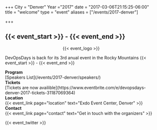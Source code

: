 +++
City = "Denver"
Year ="2017"
date = "2017-03-06T21:15:25-06:00"
title = "welcome"
type = "event"
aliases = ["/events/2017-denver"]


+++

<h2>{{< event_start >}} - {{< event_end >}}</h2>

<div style="text-align:center;">
  {{< event_logo >}}
</div>

DevOpsDays is back for its 3rd anual event in the Rocky Mountains {{< event_start >}} - {{< event_end >}}

<div class = "row">
  <div class = "col-md-2">
    <strong>Program</strong>
  </div>
  <div class = "col-md-8">
    [Speakers List](/events/2017-denver/speakers/)
  </div>
</div>
<div class = "row">
  <div class = "col-md-2">
    <strong>Tickets</strong>
  </div>
  <div class = "col-md-8">
    [Tickets are now availible](https://www.eventbrite.com/e/devopsdays-denver-2017-tickets-31187069364)
  </div>
</div>
<div class = "row">
  <div class = "col-md-2">
    <strong>Location</strong>
  </div>
  <div class = "col-md-8">
    {{< event_link page="location" text="Exdo Event Center, Denver" >}}
  </div>
</div>
<div class = "row">
  <div class = "col-md-2">
    <strong>Contact</strong>
  </div>
  <div class = "col-md-8">
    {{< event_link page="contact" text="Get in touch with the organizers" >}}
  </div>
</div>

{{< event_twitter >}}
